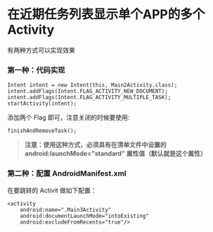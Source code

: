 # 在近期任务列表显示单个APP的多个Activity

有两种方式可以实现效果

### 第一种：代码实现

    Intent intent = new Intent(this, Main2Activity.class);
    intent.addFlags(Intent.FLAG_ACTIVITY_NEW_DOCUMENT);
    intent.addFlags(Intent.FLAG_ACTIVITY_MULTIPLE_TASK);
    startActivity(intent);

添加两个 Flag 即可，注意关闭的时候要使用:

    finishAndRemoveTask();

> **注意：使用这种方式，必须具有在清单文件中设置的 android:launchMode="standard" 属性值（默认就是这个属性）**

### 第二种：配置 AndroidManifest.xml

在要跳转的 Activit 做如下配置：

    <activity
        android:name=".Main3Activity"
        android:documentLaunchMode="intoExisting"
        android:excludeFromRecents="true"/>